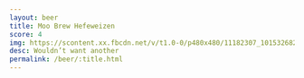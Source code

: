 ```yaml
---
layout: beer
title: Moo Brew Hefeweizen
score: 4
img: https://scontent.xx.fbcdn.net/v/t1.0-0/p480x480/11182307_10153268257633745_3691539250579390263_n.jpg?oh=f112328b4038a973c4d72d3713412ff4&oe=58C7B815
desc: Wouldn’t want another
permalink: /beer/:title.html
---
```

